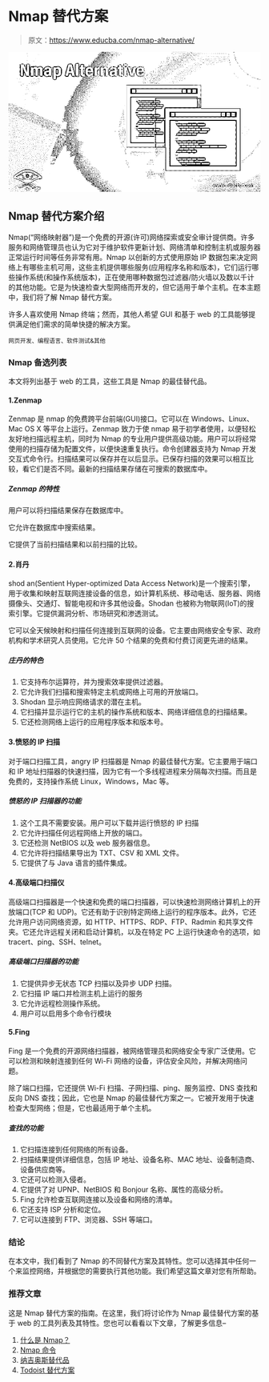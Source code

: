 # Nmap 替代方案

> 原文：<https://www.educba.com/nmap-alternative/>

![Nmap Alternative](img/701c916a8619fb511362456eac538d3a.png)



## Nmap 替代方案介绍

Nmap(“网络映射器”)是一个免费的开源(许可)网络探索或安全审计提供商。许多服务和网络管理员也认为它对于维护软件更新计划、网络清单和控制主机或服务器正常运行时间等任务非常有用。Nmap 以创新的方式使用原始 IP 数据包来决定网络上有哪些主机可用，这些主机提供哪些服务(应用程序名称和版本)，它们运行哪些操作系统(和操作系统版本)，正在使用哪种数据包过滤器/防火墙以及数以千计的其他功能。它是为快速检查大型网络而开发的，但它适用于单个主机。在本主题中，我们将了解 Nmap 替代方案。

许多人喜欢使用 Nmap 终端；然而，其他人希望 GUI 和基于 web 的工具能够提供满足他们需求的简单快捷的解决方案。

<small>网页开发、编程语言、软件测试&其他</small>

### Nmap 备选列表

本文将列出基于 web 的工具，这些工具是 Nmap 的最佳替代品。

#### 1.Zenmap

Zenmap 是 nmap 的免费跨平台前端(GUI)接口。它可以在 Windows、Linux、Mac OS X 等平台上运行。Zenmap 致力于使 nmap 易于初学者使用，以便轻松友好地扫描远程主机，同时为 Nmap 的专业用户提供高级功能。用户可以将经常使用的扫描存储为配置文件，以便快速重复执行。命令创建器支持为 Nmap 开发交互式命令行。扫描结果可以保存并在以后显示。已保存扫描的效果可以相互比较，看它们是否不同。最新的扫描结果存储在可搜索的数据库中。

##### Zenmap 的特性

用户可以将扫描结果保存在数据库中。

它允许在数据库中搜索结果。

它提供了当前扫描结果和以前扫描的比较。

#### 2.肖丹

shod an(Sentient Hyper-optimized Data Access Network)是一个搜索引擎，用于收集和映射互联网连接设备的信息，如计算机系统、移动电话、服务器、网络摄像头、交通灯、智能电视和许多其他设备。Shodan 也被称为物联网(IoT)的搜索引擎。它提供漏洞分析、市场研究和渗透测试。

它可以全天候映射和扫描任何连接到互联网的设备。它主要由网络安全专家、政府机构和学术研究人员使用。它允许 50 个结果的免费和付费订阅更先进的结果。

##### 庄丹的特色

1.  它支持布尔运算符，并为搜索效率提供过滤器。
2.  它允许我们扫描和搜索特定主机或网络上可用的开放端口。
3.  Shodan 显示响应网络请求的潜在主机。
4.  它扫描并显示运行它的主机的操作系统和版本、网络详细信息的扫描结果。
5.  它还检测网络上运行的应用程序版本和版本号。

#### 3.愤怒的 IP 扫描

对于端口扫描工具，angry IP 扫描器是 Nmap 的最佳替代方案。它主要用于端口和 IP 地址扫描器的快速扫描，因为它有一个多线程进程来分隔每次扫描。而且是免费的，支持操作系统 Linux，Windows，Mac 等。

##### 愤怒的 IP 扫描器的功能

1.  这个工具不需要安装。用户可以下载并运行愤怒的 IP 扫描
2.  它允许扫描任何远程网络上开放的端口。
3.  它还检测 NetBIOS 以及 web 服务器信息。
4.  它允许将扫描结果导出为 TXT、CSV 和 XML 文件。
5.  它提供了与 Java 语言的插件集成。

#### 4.高级端口扫描仪

高级端口扫描器是一个快速和免费的端口扫描器，可以快速检测网络计算机上的开放端口(TCP 和 UDP)。它还有助于识别特定网络上运行的程序版本。此外，它还允许用户访问网络资源，如 HTTP、HTTPS、RDP、FTP、Radmin 和共享文件夹。它还允许远程关闭和启动计算机，以及在特定 PC 上运行快速命令的选项，如 tracert、ping、SSH、telnet。

##### 高级端口扫描器的功能

1.  它提供异步无状态 TCP 扫描以及异步 UDP 扫描。
2.  它扫描 IP 端口并检测主机上运行的服务
3.  它允许远程检测操作系统。
4.  用户可以启用多个命令行模块

#### 5.Fing

Fing 是一个免费的开源网络扫描器，被网络管理员和网络安全专家广泛使用。它可以检测和映射连接到任何 Wi-Fi 网络的设备，评估安全风险，并解决网络问题。

除了端口扫描，它还提供 Wi-Fi 扫描、子网扫描、ping、服务监控、DNS 查找和反向 DNS 查找；因此，它也是 Nmap 的最佳替代方案之一。它被开发用于快速检查大型网络；但是，它也最适用于单个主机。

##### 查找的功能

1.  它扫描连接到任何网络的所有设备。
2.  扫描结果提供详细信息，包括 IP 地址、设备名称、MAC 地址、设备制造商、设备供应商等。
3.  它还可以检测入侵者。
4.  它提供了对 UPNP、NetBIOS 和 Bonjour 名称、属性的高级分析。
5.  Fing 允许检查互联网连接以及设备和网络的清单。
6.  它还支持 ISP 分析和定位。
7.  它可以连接到 FTP、浏览器、SSH 等端口。

### 结论

在本文中，我们看到了 Nmap 的不同替代方案及其特性。您可以选择其中任何一个来监控网络，并根据您的需要执行其他功能。我们希望这篇文章对您有所帮助。

### 推荐文章

这是 Nmap 替代方案的指南。在这里，我们将讨论作为 Nmap 最佳替代方案的基于 web 的工具列表及其特性。您也可以看看以下文章，了解更多信息–

1.  [什么是 Nmap？](https://www.educba.com/what-is-nmap/)
2.  [Nmap 命令](https://www.educba.com/nmap-commands/)
3.  [纳吉奥斯替代品](https://www.educba.com/nagios-alternatives/)
4.  [Todoist 替代方案](https://www.educba.com/todoist-alternative/)






